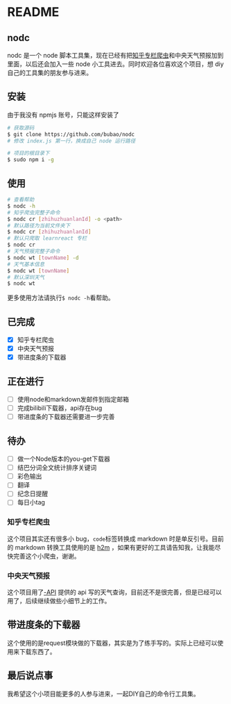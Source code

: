 # README

## nodc

nodc 是一个 node 脚本工具集，现在已经有把[知乎专栏爬虫](https://github.com/bubao/GetZhiHuZhuanLan)和中央天气预报加到里面，以后还会加入一些 node 小工具进去。同时欢迎各位喜欢这个项目，想 diy 自己的工具集的朋友参与进来。

## 安装

由于我没有 npmjs 账号，只能这样安装了
```sh
# 获取源码
$ git clone https://github.com/bubao/nodc
# 修改 index.js 第一行，换成自己 node 运行路径

# 项目的根目录下
$ sudo npm i -g
```

## 使用

```sh
# 查看帮助
$ nodc -h
# 知乎爬虫完整子命令
$ nodc cr [zhihuzhuanlanId] -o <path> 
# 默认路径为当前文件夹下
$ nodc cr [zhihuzhuanlanId]
# 默认只爬取 learnreact 专栏
$ nodc cr
# 天气预报完整子命令
$ nodc wt [townName] -d
# 天气基本信息
$ nodc wt [townName]
# 默认深圳天气
$ nodc wt 
```

更多使用方法请执行`$ nodc -h`看帮助。

## 已完成

- [x] 知乎专栏爬虫
- [x] 中央天气预报
- [x] 带进度条的下载器

## 正在进行

- [ ] 使用node和markdown发邮件到指定邮箱
- [ ] 完成bilibili下载器，api存在bug
- [ ] 带进度条的下载器还需要进一步完善

## 待办

- [ ] 做一个Node版本的you-get下载器
- [ ] 结巴分词全文统计排序关键词
- [ ] 彩色输出
- [ ] 翻译
- [ ] 纪念日提醒
- [ ] 每日小tag

### 知乎专栏爬虫

这个项目其实还有很多小 bug，`code`标签转换成 markdown 时是单反引号。目前的 markdown 转换工具使用的是 [h2m](https://github.com/island205/h2m) ，如果有更好的工具请告知我，让我能尽快完善这个小爬虫，谢谢。

### 中央天气预报

这个项目用了[-API](https://github.com/jokermonn/-Api) 提供的 api 写的天气查询，目前还不是很完善，但是已经可以用了，后续继续做些小细节上的工作。

## 带进度条的下载器

这个使用的是request模块做的下载器，其实是为了练手写的。实际上已经可以使用来下载东西了。

## 最后说点事

我希望这个小项目能更多的人参与进来，一起DIY自己的命令行工具集。